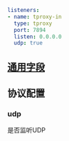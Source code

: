 ```yaml
listeners:
- name: tproxy-in
  type: tproxy
  port: 7894
  listen: 0.0.0.0
  udp: true
```
## [通用字段](./index.md)

## 协议配置

### udp

是否监听UDP
